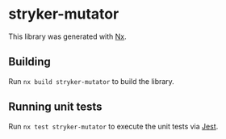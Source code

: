 # stryker-mutator

This library was generated with [Nx](https://nx.dev).

## Building

Run `nx build stryker-mutator` to build the library.

## Running unit tests

Run `nx test stryker-mutator` to execute the unit tests via [Jest](https://jestjs.io).
